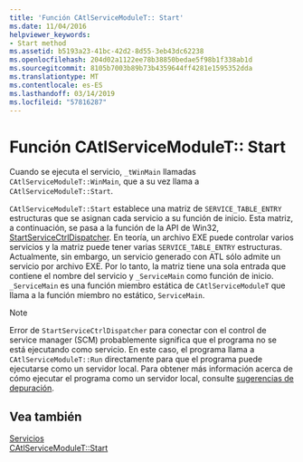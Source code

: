 ```yaml
---
title: 'Función CAtlServiceModuleT:: Start'
ms.date: 11/04/2016
helpviewer_keywords:
- Start method
ms.assetid: b5193a23-41bc-42d2-8d55-3eb43dc62238
ms.openlocfilehash: 204d02a1122ee78b38850bedae5f98b1f338ab1d
ms.sourcegitcommit: 8105b7003b89b73b4359644ff4281e1595352dda
ms.translationtype: MT
ms.contentlocale: es-ES
ms.lasthandoff: 03/14/2019
ms.locfileid: "57816287"
---
```

# <a name="catlservicemoduletstart-function"></a>Función CAtlServiceModuleT:: Start

Cuando se ejecuta el servicio, `_tWinMain` llamadas `CAtlServiceModuleT::WinMain`, que a su vez llama a `CAtlServiceModuleT::Start`.

`CAtlServiceModuleT::Start` establece una matriz de `SERVICE_TABLE_ENTRY` estructuras que se asignan cada servicio a su función de inicio. Esta matriz, a continuación, se pasa a la función de la API de Win32, [StartServiceCtrlDispatcher](/windows/desktop/api/winsvc/nf-winsvc-startservicectrldispatchera). En teoría, un archivo EXE puede controlar varios servicios y la matriz puede tener varias `SERVICE_TABLE_ENTRY` estructuras. Actualmente, sin embargo, un servicio generado con ATL sólo admite un servicio por archivo EXE. Por lo tanto, la matriz tiene una sola entrada que contiene el nombre del servicio y `_ServiceMain` como función de inicio. `_ServiceMain` es una función miembro estática de `CAtlServiceModuleT` que llama a la función miembro no estático, `ServiceMain`.

> [!NOTE]
>  Error de `StartServiceCtrlDispatcher` para conectar con el control de service manager (SCM) probablemente significa que el programa no se está ejecutando como servicio. En este caso, el programa llama a `CAtlServiceModuleT::Run` directamente para que el programa puede ejecutarse como un servidor local. Para obtener más información acerca de cómo ejecutar el programa como un servidor local, consulte [sugerencias de depuración](../atl/debugging-tips.md).

## <a name="see-also"></a>Vea también

[Servicios](../atl/atl-services.md)<br/>
[CAtlServiceModuleT::Start](../atl/reference/catlservicemodulet-class.md#start)
